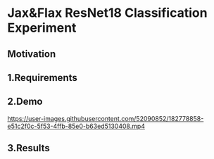 # Jax&Flax ResNet18 Classification Experiment

## Motivation

## 1.Requirements


## 2.Demo


https://user-images.githubusercontent.com/52090852/182778858-e51c2f0c-5f53-4ffb-85e0-b63ed5130408.mp4


## 3.Results
